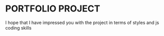 # PORTFOLIO PROJECT
I hope that I have impressed you with the project in terms of styles and js coding skills